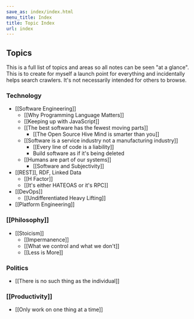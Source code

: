 ```yaml
---
save_as: index/index.html
menu_title: Index
title: Topic Index
url: index
---
```


## Topics

This is a full list of topics and areas so all notes can be seen "at a glance". This is to create for myself a launch point for everything and incidentally helps search crawlers. It's not necessarily intended for others to browse.

### Technology

- [[Software Engineering]]
  - [[Why Programming Language Matters]]
  - [[Keeping up with JavaScript]]
  - [[The best software has the fewest moving parts]]
	  - [[The Open Source Hive Mind is smarter than you]]
  - [[Software is a service industry not a manufacturing industry]]
	  - [[Every line of code is a liability]]
	  - Build software as if it's being deleted
  - [[Humans are part of our systems]]
	  - [[Software and Subjectivity]]
- [[REST]], RDF, Linked Data
  - [[H Factor]]
  - [[It's either HATEOAS or it's RPC]]
- [[DevOps]]
  - [[Undifferentiated Heavy Lifting]]
- [[Platform Engineering]]

### [[Philosophy]]

- [[Stoicism]]
  - [[Impermanence]]
  - [[What we control and what we don't]]
  - [[Less is More]]

### Politics

- [[There is no such thing as the individual]]

### [[Productivity]]

- [[Only work on one thing at a time]]
